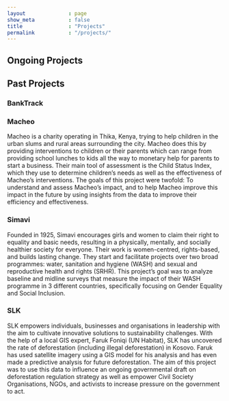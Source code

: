 ```yaml
---
layout              : page
show_meta           : false
title               : "Projects"
permalink           : "/projects/"
---
```


## Ongoing Projects

## Past Projects

### BankTrack

### Macheo
Macheo is a charity operating in Thika, Kenya, trying to help children in the urban slums and rural areas surrounding the city. Macheo does this by providing interventions to children or their parents which can range from providing school lunches to kids all the way to monetary help for parents to start a business. Their main tool of assessment is the Child Status Index, which they use to determine children’s needs as well as the effectiveness of Macheo’s interventions. The goals of this project were twofold: To understand and assess Macheo’s impact, and to help Macheo improve this impact in the future by using insights from the data to improve their efficiency and effectiveness.

### Simavi
Founded in 1925, Simavi encourages girls and women to claim their right to equality and basic needs, resulting in a physically, mentally, and socially healthier society for everyone. Their work is women-centred, rights-based, and builds lasting change. They start and facilitate projects over two broad programmes: water, sanitation and hygiene (WASH) and sexual and reproductive health and rights (SRHR). This project’s goal was to analyze baseline and midline surveys that measure the impact of their WASH programme in 3 different countries, specifically focusing on Gender Equality and Social Inclusion.

### SLK
SLK empowers individuals, businesses and organisations in leadership with the aim to cultivate innovative solutions to sustainability challenges. With the help of a local GIS expert, Faruk Foniqi (UN Habitat), SLK has uncovered the rate of deforestation (including illegal deforestation) in Kosovo. Faruk has used satellite imagery using a GIS model for his analysis and has even made a predictive analysis for future deforestation. The aim of this project was to use this data to influence an ongoing governmental draft on deforestation regulation strategy as well as empower Civil Society Organisations, NGOs, and activists to increase pressure on the government to act.
